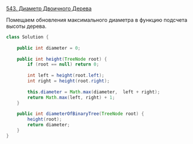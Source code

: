 [543. Диаметр Двоичного Дерева](https://leetcode.com/problems/diameter-of-binary-tree/)

Помещаем обновления максимального диаметра в функцию подсчета высоты дерева.
```Java
class Solution {
    
    public int diameter = 0;
    
    public int height(TreeNode root) {
        if (root == null) return 0;
        
        int left = height(root.left);
        int right = height(root.right);
        
        this.diameter = Math.max(diameter,  left + right);
        return Math.max(left, right) + 1;
    }
    
    public int diameterOfBinaryTree(TreeNode root) {
        height(root);
        return diameter;
    }
}
```